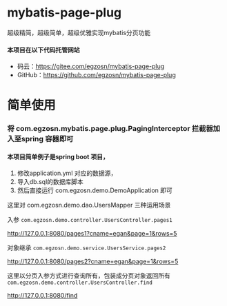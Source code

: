 # mybatis-page-plug
超级精简，超级简单，超级优雅实现mybatis分页功能

#### 本项目在以下代码托管网站
* 码云：https://gitee.com/egzosn/mybatis-page-plug
* GitHub：https://github.com/egzosn/mybatis-page-plug



# 简单使用

### 将 com.egzosn.mybatis.page.plug.PagingInterceptor 拦截器加入至spring 容器即可

####  本项目简单例子是spring boot 项目，

1. 修改application.yml 对应的数据源，
2. 导入db.sql的数据库脚本 
3. 然后直接运行 com.egzosn.demo.DemoApplication 即可


这里对 com.egzosn.demo.dao.UsersMapper 三种运用场景

 
入参  `com.egzosn.demo.controller.UsersController.pages1`

http://127.0.0.1:8080/pages1?cname=egan&page=1&rows=5



对象继承  `com.egzosn.demo.service.UsersService.pages2`

http://127.0.0.1:8080/pages2?cname=egan&page=1&rows=5



这里以分页入参方式进行查询所有，包装成分页对象返回所有 `com.egzosn.demo.controller.UsersController.find`

http://127.0.0.1:8080/find